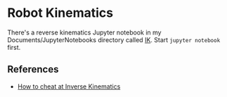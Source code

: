 # Robot Kinematics
There's a reverse kinematics Jupyter notebook in my Documents/JupyterNotebooks directory called [IK](http://localhost:8888/notebooks/ik/IK.ipynb).  Start `jupyter notebook` first.

## References

- [How to cheat at Inverse Kinematics](https://www.youtube.com/watch?v=XDSzbJAwJKA&ab_channel=RoTechnic)